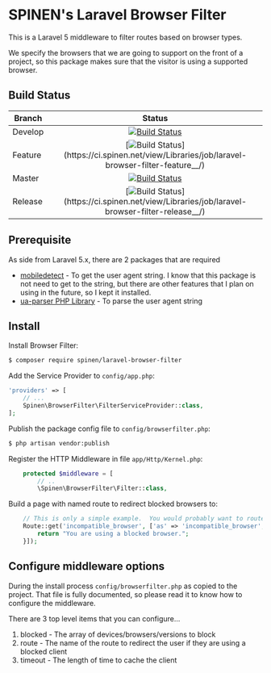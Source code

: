# SPINEN's Laravel Browser Filter

This is a Laravel 5 middleware to filter routes based on browser types.

We specify the browsers that we are going to support on the front of a project, so this package makes sure that the visitor is using a supported browser.

## Build Status

| Branch | Status |
| ------ | :----: |
| Develop | [![Build Status](https://ci.spinen.net/buildStatus/icon?job=laravel-browser-filter-develop)](https://ci.spinen.net/view/Libraries/job/laravel-browser-filter-develop/) |
| Feature | [![Build Status](https://ci.spinen.net/buildStatus/icon?job=laravel-browser-filter-feature__)](https://ci.spinen.net/view/Libraries/job/laravel-browser-filter-feature__/) |
| Master | [![Build Status](https://ci.spinen.net/buildStatus/icon?job=laravel-browser-filter-master)](https://ci.spinen.net/view/Libraries/job/laravel-browser-filter-master/) |
| Release | [![Build Status](https://ci.spinen.net/buildStatus/icon?job=laravel-browser-filter-release__)](https://ci.spinen.net/view/Libraries/job/laravel-browser-filter-release__/) |

## Prerequisite

As side from Laravel 5.x, there are 2 packages that are required

* [mobiledetect](https://github.com/serbanghita/Mobile-Detect) - To get the user agent string.  I know that this package is not need to get to the string, but there are other features that I plan on using in the future, so I kept it installed.
* [ua-parser PHP Library](https://github.com/tobie/ua-parser/tree/master/php) - To parse the user agent string

## Install

Install Browser Filter:

```bash
$ composer require spinen/laravel-browser-filter
```

Add the Service Provider to `config/app.php`:

```php
'providers' => [
    // ...
    Spinen\BrowserFilter\FilterServiceProvider::class,
];
```

Publish the package config file to `config/browserfilter.php`:

```bash
$ php artisan vendor:publish
```

Register the HTTP Middleware in file `app/Http/Kernel.php`:

```php
    protected $middleware = [
        // ..
        \Spinen\BrowserFilter\Filter::class,
```

Build a page with named route to redirect blocked browsers to:

```php
    // This is only a simple example.  You would probably want to route to a controller with a view.
    Route::get('incompatible_browser', ['as' => 'incompatible_browser', 'uses' => function() {
        return "You are using a blocked browser.";
    }]);
```

## Configure middleware options

During the install process `config/browserfilter.php` as copied to the project.  That file is fully documented, so please read it to know how to configure the middleware.

There are 3 top level items that you can configure...

1. blocked - The array of devices/browsers/versions to block
2. route - The name of the route to redirect the user if they are using a blocked client
3. timeout - The length of time to cache the client
